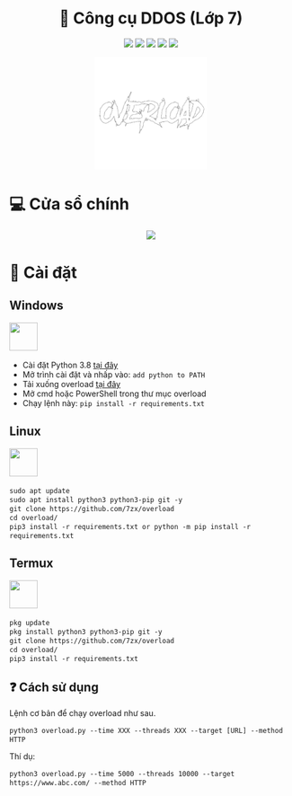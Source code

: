 <h1 align="center">📡 Công cụ DDOS (Lớp 7) </h1> 
<div align="center">
<img src="https://img.shields.io/badge/Made%20with-Python-1f425f.svg"> <img src="https://svgshare.com/i/ZhY.svg"> <img src="https://img.shields.io/github/forks/7zx/overload?style=social&label=Fork&maxAge=2592000"> <img src="https://img.shields.io/github/stars/7zx/overload?style=social&label=Star&maxAge=2592000"> <img src="https://img.shields.io/badge/PRs-welcome-brightgreen.svg?style=flat-square"> 
</div>

<p align="center">
  <img src="https://raw.githubusercontent.com/7zx/overload/main/img/logo.png" width="200" height="200">
</p>

# :computer: Cửa sổ chính
<p align="center">
  <img src="https://raw.githubusercontent.com/tanjilk/overload/main/img/imgshow.png">
</p>

# 🌙 Cài đặt


<h2>Windows</h2> <img src="https://cdn.iconscout.com/icon/free/png-256/windows-221-1175066.png" width="50" height="50">  

  - Cài đặt Python 3.8 [tại đây](https://www.python.org/downloads/release/python-38)
  - Mở trình cài đặt và nhấp vào: `add python to PATH`
  - Tải xuống overload <a href="https://github.com/DauDau432/overload/archive/refs/heads/main.zip" target="blank">tại đây</a>
  - Mở cmd hoặc PowerShell trong thư mục overload
  - Chạy lệnh này: `pip install -r requirements.txt`  

 <h2>Linux</h2><img src="https://raw.githubusercontent.com/8fn/overload/main/img/linux-icon-28166.png" width="50" height="50">

```
sudo apt update
sudo apt install python3 python3-pip git -y
git clone https://github.com/7zx/overload
cd overload/
pip3 install -r requirements.txt or python -m pip install -r requirements.txt
```

<h2>Termux</h2><img src="https://brandslogos.com/wp-content/uploads/images/large/terminal-logo.png" width="50" height="50">  

```
pkg update
pkg install python3 python3-pip git -y
git clone https://github.com/7zx/overload
cd overload/
pip3 install -r requirements.txt
```

## ❓ Cách sử dụng
Lệnh cơ bản để chạy overload như sau.  

```
python3 overload.py --time XXX --threads XXX --target [URL] --method HTTP
```

Thí dụ: 

```
python3 overload.py --time 5000 --threads 10000 --target https://www.abc.com/ --method HTTP
```
